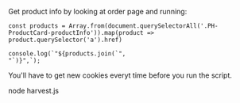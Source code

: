 Get product info by looking at order page and running:

```
const products = Array.from(document.querySelectorAll('.PH-ProductCard-productInfo')).map(product => product.querySelector('a').href)

console.log(`"${products.join(`",
"`)}",`);
```

You'll have to get new cookies everyt time before you run the script.

node harvest.js
